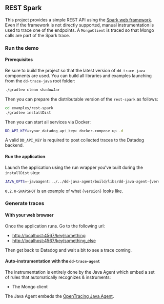 ## REST Spark

This project provides a simple REST API using the [Spark web framework][1]. Even if the framework is not directly
supported, manual instrumentation is used to trace one of the endpoints. A ``MongoClient`` is traced so that
Mongo calls are part of the Spark trace.

[1]: http://sparkjava.com/

### Run the demo

#### Prerequisites

Be sure to build the project so that the latest version of ``dd-trace-java`` components are used. You can build
all libraries and examples launching from the ``dd-trace-java`` root folder:
```bash
./gradlew clean shadowJar
```

Then you can prepare the distributable version of the ``rest-spark`` as follows:
```bash
cd examples/rest-spark
./gradlew installDist
```

Then you can start all services via Docker:
```bash
DD_API_KEY=<your_datadog_api_key> docker-compose up -d
```

A valid ``DD_API_KEY`` is required to post collected traces to the Datadog backend.

#### Run the application

Launch the application using the run wrapper you've built during the ``installDist`` step:
```bash
JAVA_OPTS=-javaagent:../../dd-java-agent/build/libs/dd-java-agent-{version}.jar -Ddd.service.name=rest-spark build/install/rest-spark/bin/rest-spark
```

``0.2.0-SNAPSHOT`` is an example of what ``{version}`` looks like.

### Generate traces

#### With your web browser

Once the application runs. Go to the following url:

* [http://localhost:4567/key/something][2]
* [http://localhost:4567/key/something_else][3]

Then get back to Datadog and wait a bit to see a trace coming.

[2]: http://localhost:4567/key/something
[3]: http://localhost:4567/key/something_else

#### Auto-instrumentation with the `dd-trace-agent`

The instrumentation is entirely done by the Java Agent which embed a set of rules that automatically recognizes &
instruments:

- The Mongo client

The Java Agent embeds the [OpenTracing Java Agent](https://github.com/opentracing-contrib/java-agent).
